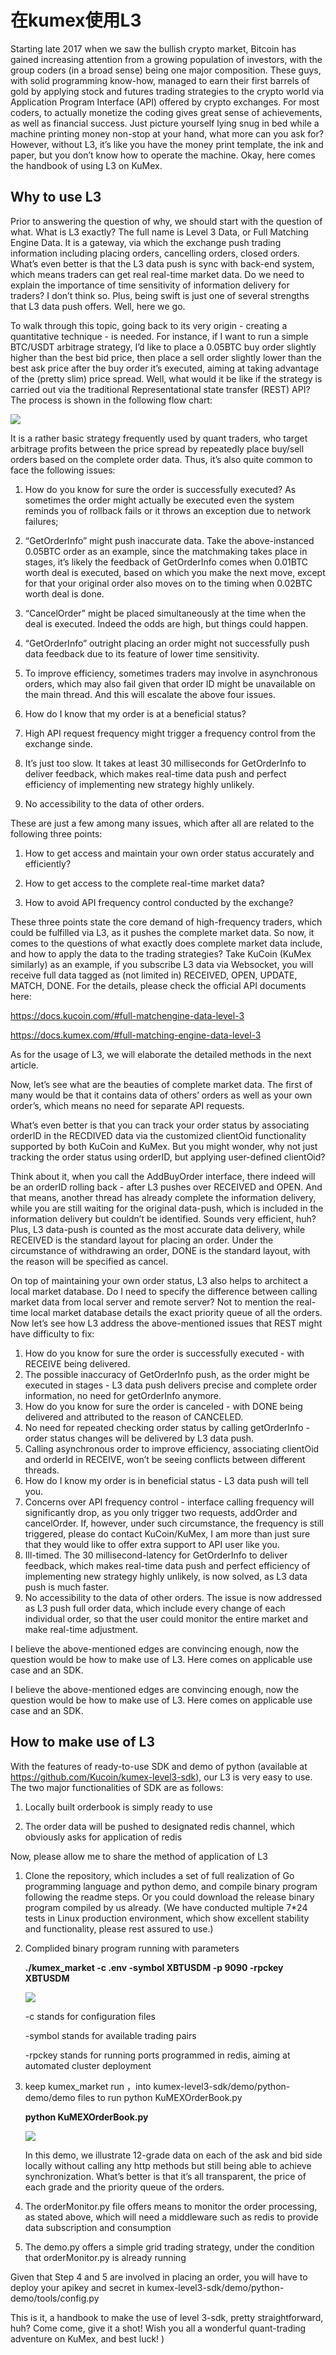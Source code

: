 # 在kumex使用L3

Starting late 2017 when we saw the bullish crypto market, Bitcoin has gained increasing attention from a growing population of investors, with the group coders (in a broad sense) being one major composition.
These guys, with solid programming know-how, managed to earn their first barrels of gold by applying stock and futures trading strategies to the crypto world via Application Program Interface (API) offered by crypto exchanges.
For most coders, to actually monetize the coding gives great sense of achievements, as well as financial success. Just picture yourself lying snug in bed while a machine printing money non-stop at your hand, what more can you ask for?
However, without L3, it’s like you have the money print template, the ink and paper, but you don’t know how to operate the machine. Okay, here comes the handbook of using L3 on KuMex.


## Why to use L3

Prior to answering the question of why, we should start with the question of what. What is L3 exactly? The full name is Level 3 Data, or Full Matching Engine Data. It is a gateway, via which the exchange push trading information including placing orders, cancelling orders, closed orders. What’s even better is that the L3 data push is sync with back-end system, which means traders can get real real-time market data.
Do we need to explain the importance of time sensitivity of information delivery for traders? I don’t think so.
Plus, being swift is just one of several strengths that L3 data push offers. Well, here we go. 



To walk through this topic, going back to its very origin - creating a quantitative technique - is needed. For instance, if I want to run a simple BTC/USDT arbitrage strategy, I’d like to place a 0.05BTC buy order slightly higher than the best bid price, then place a sell order slightly lower than the best ask price after the buy order it’s executed, aiming at taking advantage of the (pretty slim) price spread.
Well, what would it be like if the strategy is carried out via the traditional Representational state transfer (REST) API? The process is shown in the following flow chart:


![](img/L3_flow.jpg)




It is a rather basic strategy frequently used by quant traders, who target arbitrage profits between the price spread by repeatedly place buy/sell orders based on the complete order data. Thus, it’s also quite common to face the following issues:

1. How do you know for sure the order is successfully executed? As sometimes the order might actually be executed even the system reminds you of rollback fails or it throws an exception due to network failures;


2. “GetOrderInfo” might push inaccurate data. Take the above-instanced 0.05BTC order as an example, since the matchmaking takes place in stages, it’s likely the feedback of GetOrderInfo comes when 0.01BTC worth deal is executed, based on which you make the next move, except for that your original order also moves on to the timing when 0.02BTC worth deal is done.

3. “CancelOrder” might be placed simultaneously at the time when the deal is executed. Indeed the odds are high, but things could happen.

4. “GetOrderInfo” outright placing an order might not successfully push data feedback due to its feature of lower time sensitivity.

5. To improve efficiency, sometimes traders may involve in asynchronous orders, which may also fail given that order ID might be unavailable on the main thread. And this will escalate the above four issues.

6. How do I know that my order is at a beneficial status?

7. High API request frequency might trigger a frequency control from the exchange sinde.

8. It’s just too slow. It takes at least 30 milliseconds for GetOrderInfo to deliver feedback, which makes real-time data push and perfect efficiency of implementing new strategy highly unlikely.

9. No accessibility to the data of other orders.

These are just a few among many issues, which after all are related to the following three points:

1. How to get access and maintain your own order status accurately and efficiently?

2. How to get access to the complete real-time market data?

3. How to avoid API frequency control conducted by the exchange?

These three points state the core demand of high-frequency traders, which could be fulfilled via L3, as it pushes the complete market data. So now, it comes to the questions of what exactly does complete market data include, and how to apply the data to the trading strategies?
Take KuCoin (KuMex similarly) as an example, if you subscribe L3 data via Websocket, you will receive full data tagged as (not limited in) RECEIVED, OPEN, UPDATE, MATCH, DONE. For the details, please check the official API documents here:


https://docs.kucoin.com/#full-matchengine-data-level-3

https://docs.kumex.com/#full-matching-engine-data-level-3

As for the usage of L3, we will elaborate the detailed methods in the next article. 

Now, let’s see what are the beauties of complete market data. The first of many would be that it contains data of others’ orders as well as your own order’s, which means no need for separate API requests.

What’s even better is that you can track your order status by associating orderID in the RECDIVED data via the customized clientOid functionality supported by both KuCoin and KuMex. But you might wonder, why not just tracking the order status using orderID, but applying user-defined clientOid?

Think about it, when you call the AddBuyOrder interface, there indeed will be an orderID rolling back - after L3 pushes over RECEIVED and OPEN. And that means, another thread has already complete the information delivery, while you are still waiting for the original data-push, which is included in the information delivery but couldn’t be identified. Sounds very efficient, huh?
Plus, L3 data-push is counted as the most accurate data delivery, while RECEIVED is the standard layout for placing an order. Under the circumstance of withdrawing an order, DONE is the standard layout, with the reason will be specified as cancel.

On top of maintaining your own order status, L3 also helps to architect a local market database. Do I need to specify the difference between calling market data from local server and remote server? Not to mention the real-time local market database details the exact priority queue of all the orders.
Now let’s see how L3 address the above-mentioned issues that REST might have difficulty to fix:

1. How do you know for sure the order is successfully executed - with RECEIVE being delivered.
2. The possible inaccuracy of GetOrderInfo push, as the order might be executed in stages - L3 data push delivers precise and complete order information, no need for getOrderInfo anymore. 
3. How do you know for sure the order is canceled - with DONE being delivered and attributed to the reason of CANCELED.
4. No need for repeated checking order status by calling getOrderInfo - order status changes will be delivered by L3 data push.
5. Calling asynchronous order to improve efficiency, associating clientOid and orderId in RECEIVE, won’t be seeing conflicts between different threads.
6. How do I know my order is in beneficial status - L3 data push will tell you.
7. Concerns over API frequency control - interface calling frequency will significantly drop, as you only trigger two requests, addOrder and cancelOrder. If, however, under such circumstance, the frequency is still triggered, please do contact KuCoin/KuMex, I am more than just sure that they would like to offer extra support to API user like you.
8. Ill-timed. The 30 millisecond-latency for GetOrderInfo to deliver feedback, which makes real-time data push and perfect efficiency of implementing new strategy highly unlikely, is now solved, as L3 data push is much faster.
9. No accessibility to the data of other orders. The issue is now addressed as L3 push full order data, which include every change of each individual order, so that the user could monitor the entire market and make real-time adjustment.

I believe the above-mentioned edges are convincing enough, now the question would be how to make use of L3. Here comes on applicable use case and an SDK.


I believe the above-mentioned edges are convincing enough, now the question would be how to make use of L3. Here comes on applicable use case and an SDK.

## How to make use of L3

With the features of ready-to-use SDK and demo of python (available at https://github.com/Kucoin/kumex-level3-sdk), our L3 is very easy to use. The two major functionalities of SDK are as follows:

1. Locally built orderbook is simply ready to use

2. The order data will be pushed to designated redis channel, which obviously asks for application of redis

Now, please allow me to share the method of application of L3

1. Clone the repository, which includes a set of full realization of Go programming language and python demo, and compile binary program following the readme steps. Or you could download the release binary program compiled by us already. (We have conducted multiple 7*24 tests in Linux production environment, which show excellent stability and functionality, please rest assured to use.)

2. Complided binary program running with parameters

    __./kumex_market -c .env -symbol XBTUSDM -p 9090 -rpckey XBTUSDM__

    ![](img/run_L3.jpg)

    -c stands for configuration files

    -symbol stands for available trading pairs

    -rpckey stands for running ports programmed in redis, aiming at automated cluster deployment



3. keep kumex_market run ，into kumex-level3-sdk/demo/python-demo/demo files to run python KuMEXOrderBook.py


    __python KuMEXOrderBook.py__

    ![](img/run_pydemo.jpg)

    In this demo, we illustrate 12-grade data on each of the ask and bid side locally without calling any http methods but still being able to achieve synchronization. What’s better is that it’s all transparent, the price of each grade and the priority queue of the orders.


4. The orderMonitor.py file offers means to monitor the order processing, as stated above, which will need a middleware such as redis to provide data subscription and consumption

5. The demo.py offers a simple grid trading strategy, under the condition that orderMonitor.py is already running

Given that Step 4 and 5 are involved in placing an order, you will have to deploy your apikey and secret in kumex-level3-sdk/demo/python-demo/tools/config.py


This is it, a handbook to make the use of level 3-sdk, pretty straightforward, huh? Come come, give it a shot! Wish you all a wonderful quant-trading adventure on KuMex, and best luck!
)